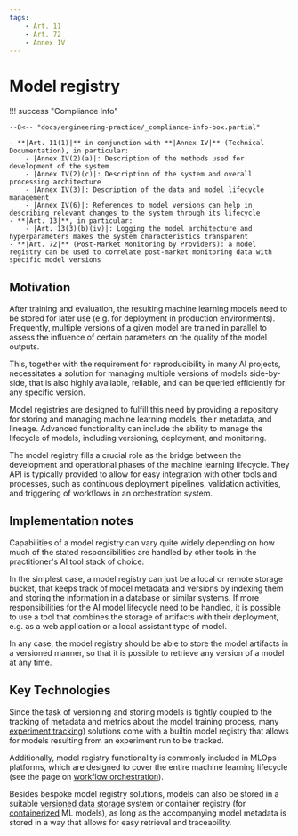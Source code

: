 ```yaml
---
tags:
    - Art. 11
    - Art. 72
    - Annex IV
---
```


# Model registry

!!! success "Compliance Info"

    --8<-- "docs/engineering-practice/_compliance-info-box.partial"

    - **|Art. 11(1)|** in conjunction with **|Annex IV|** (Technical Documentation), in particular:
        - |Annex IV(2)(a)|: Description of the methods used for development of the system
        - |Annex IV(2)(c)|: Description of the system and overall processing architecture
        - |Annex IV(3)|: Description of the data and model lifecycle management
        - |Annex IV(6)|: References to model versions can help in describing relevant changes to the system through its lifecycle
    - **|Art. 13|**, in particular:
        - |Art. 13(3)(b)(iv)|: Logging the model architecture and hyperparameters makes the system characteristics transparent
    - **|Art. 72|** (Post-Market Monitoring by Providers): a model registry can be used to correlate post-market monitoring data with specific model versions

## Motivation

After training and evaluation, the resulting machine learning models need to be stored for later use (e.g. for deployment in production environments).
Frequently, multiple versions of a given model are trained in parallel to assess the influence of certain parameters on the quality of the model outputs.

This, together with the requirement for reproducibility in many AI projects, necessitates a solution for managing multiple versions of models side-by-side, that is also highly available, reliable, and can be queried efficiently for any specific version.

Model registries are designed to fulfill this need by providing a repository for storing and managing machine learning models, their metadata, and lineage.
Advanced functionality can include the ability to manage the lifecycle of models, including versioning, deployment, and monitoring.

The model registry fills a crucial role as the bridge between the development and operational phases of the machine learning lifecycle.
They API is typically provided to allow for easy integration with other tools and processes, such as continuous deployment pipelines, validation activities, and triggering of workflows in an orchestration system.

## Implementation notes

Capabilities of a model registry can vary quite widely depending on how much of the stated responsibilities are handled by other tools in the practitioner's AI tool stack of choice.

In the simplest case, a model registry can just be a local or remote storage bucket, that keeps track of model metadata and versions by indexing them and storing the information in a database or similar systems.
If more responsibilities for the AI model lifecycle need to be handled, it is possible to use a tool that combines the storage of artifacts with their deployment, e.g. as a web application or a local assistant type of model.

In any case, the model registry should be able to store the model artifacts in a versioned manner, so that it is possible to retrieve any version of a model at any time.

## Key Technologies

Since the task of versioning and storing models is tightly coupled to the tracking of metadata and metrics about the model training process, many [experiment tracking](experiment-tracking.md)) solutions come with a builtin model registry that allows for models resulting from an experiment run to be tracked.

Additionally, model registry functionality is commonly included in MLOps platforms, which are designed to cover the entire machine learning lifecycle (see the page on [workflow orchestration](orchestration.md)).

Besides bespoke model registry solutions, models can also be stored in a suitable [versioned data storage](data-governance/data-versioning.md) system or container registry (for [containerized](containerization.md) ML models), as long as the accompanying model metadata is stored in a way that allows for easy retrieval and traceability.
